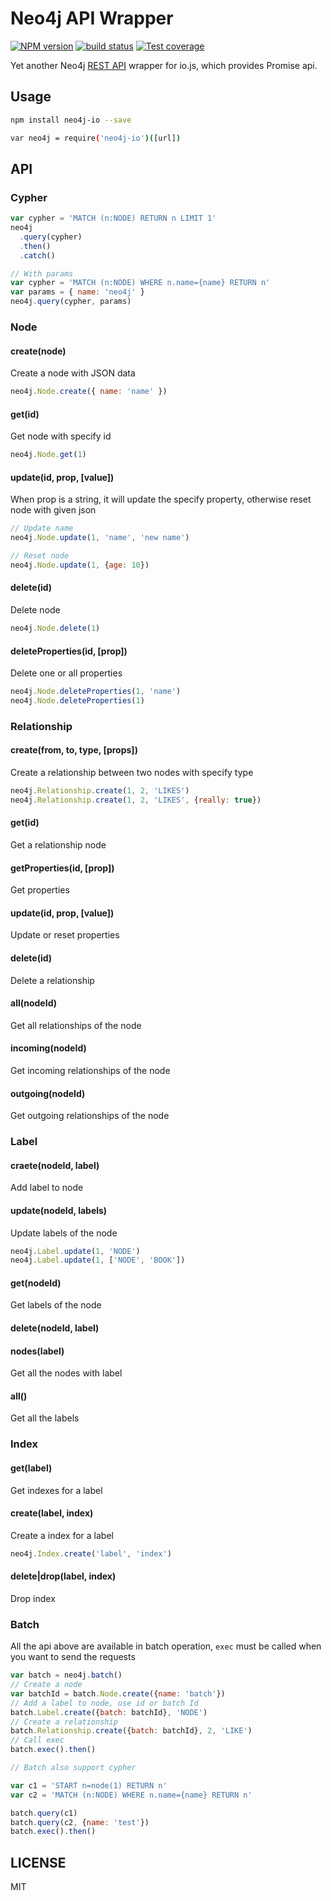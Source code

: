 # Neo4j API Wrapper

[![NPM version][npm-image]][npm-url]
[![build status][travis-image]][travis-url]
[![Test coverage][coveralls-image]][coveralls-url]

[npm-image]: https://img.shields.io/npm/v/neo4j-io.svg?style=flat
[npm-url]: https://npmjs.org/package/neo4j-io
[travis-image]: https://img.shields.io/travis/haio/neo4j-io.svg?style=flat
[travis-url]: https://travis-ci.org/haio/neo4j-io
[coveralls-image]: https://img.shields.io/coveralls/haio/neo4j-io.svg?style=flat
[coveralls-url]: https://coveralls.io/r/haio/neo4j-io?branch=master

Yet another Neo4j [REST API](http://neo4j.com/docs/stable/rest-api.html) wrapper for io.js, which provides Promise api.

## Usage

```sh
npm install neo4j-io --save

var neo4j = require('neo4j-io')([url])
```

## API

### Cypher

```js
var cypher = 'MATCH (n:NODE) RETURN n LIMIT 1'
neo4j
  .query(cypher)
  .then()
  .catch()

// With params
var cypher = 'MATCH (n:NODE) WHERE n.name={name} RETURN n'
var params = { name: 'neo4j' }
neo4j.query(cypher, params)
```

### Node

#### create(node)

Create a node with JSON data

```js
neo4j.Node.create({ name: 'name' })
```

#### get(id)

Get node with specify id

```js
neo4j.Node.get(1)
```

#### update(id, prop, [value])

When prop is a string, it will update the specify property, otherwise reset node
with given json

```js
// Update name
neo4j.Node.update(1, 'name', 'new name')

// Reset node
neo4j.Node.update(1, {age: 10})
```

#### delete(id)

Delete node

```js
neo4j.Node.delete(1)
```

#### deleteProperties(id, [prop])

Delete one or all properties

```js
neo4j.Node.deleteProperties(1, 'name')
neo4j.Node.deleteProperties(1)
```

### Relationship

#### create(from, to, type, [props])

Create a relationship between two nodes with specify type

```js
neo4j.Relationship.create(1, 2, 'LIKES')
neo4j.Relationship.create(1, 2, 'LIKES', {really: true})
```

#### get(id)

Get a relationship node

#### getProperties(id, [prop])

Get properties

#### update(id, prop, [value])

Update or reset properties

#### delete(id)

Delete a relationship

#### all(nodeId)

Get all relationships of the node

#### incoming(nodeId)

Get incoming relationships of the node

#### outgoing(nodeId)

Get outgoing relationships of the node

### Label

#### craete(nodeId, label)

Add label to node

#### update(nodeId, labels)

Update labels of the node

```js
neo4j.Label.update(1, 'NODE')
neo4j.Label.update(1, ['NODE', 'BOOK'])
```

#### get(nodeId)

Get labels of the node

#### delete(nodeId, label)

#### nodes(label)

Get all the nodes with label

#### all()

Get all the labels

### Index

#### get(label)

Get indexes for a label

#### create(label, index)

Create a index for a label

```js
neo4j.Index.create('label', 'index')
```

#### delete|drop(label, index)

Drop index

### Batch

All the api above are available in batch operation, `exec` must be called when you want
to send the requests

```js
var batch = neo4j.batch()
// Create a node
var batchId = batch.Node.create({name: 'batch'})
// Add a label to node, use id or batch Id
batch.Label.create({batch: batchId}, 'NODE')
// Create a relationship
batch.Relationship.create({batch: batchId}, 2, 'LIKE')
// Call exec
batch.exec().then()

// Batch also support cypher

var c1 = 'START n=node(1) RETURN n'
var c2 = 'MATCH (n:NODE) WHERE n.name={name} RETURN n'

batch.query(c1)
batch.query(c2, {name: 'test'})
batch.exec().then()
```

## LICENSE

MIT
